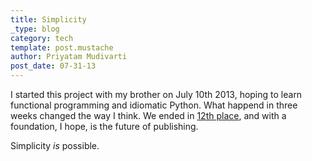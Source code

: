 ```yaml
---
title: Simplicity
_type: blog
category: tech
template: post.mustache
author: Priyatam Mudivarti
post_date: 07-31-13
---
```


I started this project with my brother on July 10th 2013, hoping to learn functional programming and idiomatic Python. What happend in three weeks changed the way I think. We ended in [12th place](http://www.julython.org/teams/), and with a foundation, I hope, is the future of publishing.

Simplicity _is_ possible.
